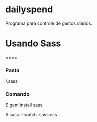 dailyspend
==========

Programa para controle de gastos diários.

# Usando Sass
====

### Pasta
/.sass

### Comando
$ gem install sass

$ sass --watch .sass:css
